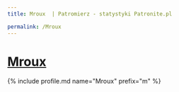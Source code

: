```yaml
---
title: Mroux  | Patromierz - statystyki Patronite.pl

permalink: /Mroux
---
```


# [Mroux ](https://patronite.pl/Mroux)

{% include profile.md name="Mroux" prefix="m" %}
